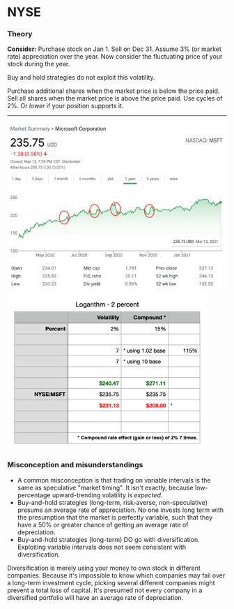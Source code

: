# NYSE

### Theory
 
**Consider:** Purchase stock on Jan 1. Sell on Dec 31. Assume 3% (or market rate) appreciation over the year. Now consider the fluctuating price of your stock during the year.

Buy and hold strategies do not exploit this volatility. 

Purchase additional shares when the market price is below the price paid. Sell all shares when the market price is above the price paid. Use cycles of 2%. Or *lower* if your position supports it.

----

![NYSE:MSFT](https://github.com/wrightben/math/blob/master/NYSE/img/msft.png)
![2% Logarithm](https://github.com/wrightben/math/blob/master/NYSE/img/log.png)

### Misconception and misunderstandings

- A common misconception is that trading on variable intervals is the same as speculative "market timing". It isn't exactly, because low-percentage upward-trending volatility is *expected*.
- Buy-and-hold strategies (long-term, risk-averse, non-speculative) presume an average rate of appreciation. No one invests long term with the presumption that the market is perfectly variable, such that they have a 50% or greater chance of getting an average rate of depreciation.
- Buy-and-hold strategies (long-term) DO go with diversification. Exploiting variable intervals does not seem consistent with diversification.

Diversification is merely using your money to own stock in different companies. Because it's impossible to know which companies may fail over a long-term investment cycle, picking several different companies might prevent a total loss of capital. It's presumed not every company in a diversified portfolio will have an average rate of depreciation.